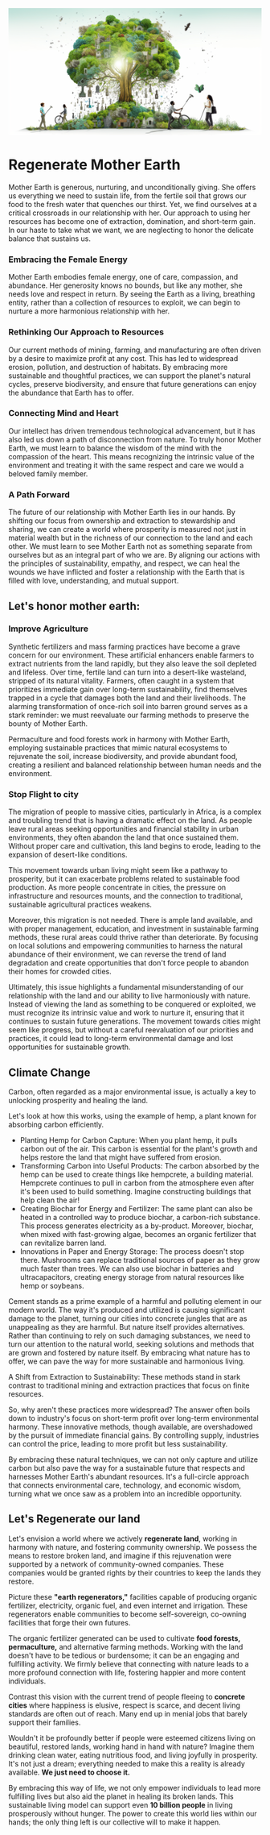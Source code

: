 

![](img/regenerate_earth.png)

# Regenerate Mother Earth

Mother Earth is generous, nurturing, and unconditionally giving. She offers us everything we need to sustain life, from the fertile soil that grows our food to the fresh water that quenches our thirst. Yet, we find ourselves at a critical crossroads in our relationship with her. Our approach to using her resources has become one of extraction, domination, and short-term gain. In our haste to take what we want, we are neglecting to honor the delicate balance that sustains us.


### Embracing the Female Energy

Mother Earth embodies female energy, one of care, compassion, and abundance. Her generosity knows no bounds, but like any mother, she needs love and respect in return. By seeing the Earth as a living, breathing entity, rather than a collection of resources to exploit, we can begin to nurture a more harmonious relationship with her.


### Rethinking Our Approach to Resources

Our current methods of mining, farming, and manufacturing are often driven by a desire to maximize profit at any cost. This has led to widespread erosion, pollution, and destruction of habitats. By embracing more sustainable and thoughtful practices, we can support the planet's natural cycles, preserve biodiversity, and ensure that future generations can enjoy the abundance that Earth has to offer.


### Connecting Mind and Heart

Our intellect has driven tremendous technological advancement, but it has also led us down a path of disconnection from nature. To truly honor Mother Earth, we must learn to balance the wisdom of the mind with the compassion of the heart. This means recognizing the intrinsic value of the environment and treating it with the same respect and care we would a beloved family member.


### A Path Forward

The future of our relationship with Mother Earth lies in our hands. By shifting our focus from ownership and extraction to stewardship and sharing, we can create a world where prosperity is measured not just in material wealth but in the richness of our connection to the land and each other. We must learn to see Mother Earth not as something separate from ourselves but as an integral part of who we are. By aligning our actions with the principles of sustainability, empathy, and respect, we can heal the wounds we have inflicted and foster a relationship with the Earth that is filled with love, understanding, and mutual support.


## Let's honor mother earth:


### Improve Agriculture

Synthetic fertilizers and mass farming practices have become a grave concern for our environment. These artificial enhancers enable farmers to extract nutrients from the land rapidly, but they also leave the soil depleted and lifeless. Over time, fertile land can turn into a desert-like wasteland, stripped of its natural vitality. Farmers, often caught in a system that prioritizes immediate gain over long-term sustainability, find themselves trapped in a cycle that damages both the land and their livelihoods. The alarming transformation of once-rich soil into barren ground serves as a stark reminder: we must reevaluate our farming methods to preserve the bounty of Mother Earth.

Permaculture and food forests work in harmony with Mother Earth, employing sustainable practices that mimic natural ecosystems to rejuvenate the soil, increase biodiversity, and provide abundant food, creating a resilient and balanced relationship between human needs and the environment.


### Stop Flight to city

The migration of people to massive cities, particularly in Africa, is a complex and troubling trend that is having a dramatic effect on the land. As people leave rural areas seeking opportunities and financial stability in urban environments, they often abandon the land that once sustained them. Without proper care and cultivation, this land begins to erode, leading to the expansion of desert-like conditions.

This movement towards urban living might seem like a pathway to prosperity, but it can exacerbate problems related to sustainable food production. As more people concentrate in cities, the pressure on infrastructure and resources mounts, and the connection to traditional, sustainable agricultural practices weakens.

Moreover, this migration is not needed. There is ample land available, and with proper management, education, and investment in sustainable farming methods, these rural areas could thrive rather than deteriorate. By focusing on local solutions and empowering communities to harness the natural abundance of their environment, we can reverse the trend of land degradation and create opportunities that don't force people to abandon their homes for crowded cities.

Ultimately, this issue highlights a fundamental misunderstanding of our relationship with the land and our ability to live harmoniously with nature. Instead of viewing the land as something to be conquered or exploited, we must recognize its intrinsic value and work to nurture it, ensuring that it continues to sustain future generations. The movement towards cities might seem like progress, but without a careful reevaluation of our priorities and practices, it could lead to long-term environmental damage and lost opportunities for sustainable growth.


## Climate Change

Carbon, often regarded as a major environmental issue, is actually a key to unlocking prosperity and healing the land. 

Let's look at how this works, using the example of hemp, a plant known for absorbing carbon efficiently.



* Planting Hemp for Carbon Capture: When you plant hemp, it pulls carbon out of the air. This carbon is essential for the plant's growth and helps restore the land that might have suffered from erosion.
* Transforming Carbon into Useful Products: The carbon absorbed by the hemp can be used to create things like hempcrete, a building material. Hempcrete continues to pull in carbon from the atmosphere even after it's been used to build something. Imagine constructing buildings that help clean the air!
* Creating Biochar for Energy and Fertilizer: The same plant can also be heated in a controlled way to produce biochar, a carbon-rich substance. This process generates electricity as a by-product. Moreover, biochar, when mixed with fast-growing algae, becomes an organic fertilizer that can revitalize barren land.
* Innovations in Paper and Energy Storage: The process doesn't stop there. Mushrooms can replace traditional sources of paper as they grow much faster than trees. We can also use biochar in batteries and ultracapacitors, creating energy storage from natural resources like hemp or soybeans.

Cement stands as a prime example of a harmful and polluting element in our modern world. The way it's produced and utilized is causing significant damage to the planet, turning our cities into concrete jungles that are as unappealing as they are harmful. But nature itself provides alternatives. Rather than continuing to rely on such damaging substances, we need to turn our attention to the natural world, seeking solutions and methods that are grown and fostered by nature itself. By embracing what nature has to offer, we can pave the way for more sustainable and harmonious living.

A Shift from Extraction to Sustainability: These methods stand in stark contrast to traditional mining and extraction practices that focus on finite resources. 

So, why aren't these practices more widespread? The answer often boils down to industry's focus on short-term profit over long-term environmental harmony. These innovative methods, though available, are overshadowed by the pursuit of immediate financial gains. By controlling supply, industries can control the price, leading to more profit but less sustainability.

By embracing these natural techniques, we can not only capture and utilize carbon but also pave the way for a sustainable future that respects and harnesses Mother Earth's abundant resources. It's a full-circle approach that connects environmental care, technology, and economic wisdom, turning what we once saw as a problem into an incredible opportunity.


## Let's Regenerate our land

Let's envision a world where we actively **regenerate land**, working in harmony with nature, and fostering community ownership. We possess the means to restore broken land, and imagine if this rejuvenation were supported by a network of community-owned companies. These companies would be granted rights by their countries to keep the lands they restore.

Picture these **"earth regenerators,"** facilities capable of producing organic fertilizer, electricity, organic fuel, and even internet and irrigation. These regenerators enable communities to become self-sovereign, co-owning facilities that forge their own futures.

The organic fertilizer generated can be used to cultivate **food forests, permaculture,** and alternative farming methods. Working with the land doesn't have to be tedious or burdensome; it can be an engaging and fulfilling activity. We firmly believe that connecting with nature leads to a more profound connection with life, fostering happier and more content individuals.

Contrast this vision with the current trend of people fleeing to **concrete cities** where happiness is elusive, respect is scarce, and decent living standards are often out of reach. Many end up in menial jobs that barely support their families.

Wouldn't it be profoundly better if people were esteemed citizens living on beautiful, restored lands, working hand in hand with nature? Imagine them drinking clean water, eating nutritious food, and living joyfully in prosperity. It's not just a dream; everything needed to make this a reality is already available. **We just need to choose it.**

By embracing this way of life, we not only empower individuals to lead more fulfilling lives but also aid the planet in healing its broken lands. This sustainable living model can support even **10 billion people** in living prosperously without hunger. The power to create this world lies within our hands; the only thing left is our collective will to make it happen.